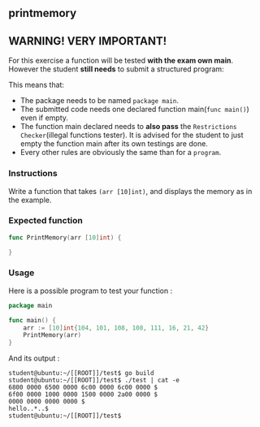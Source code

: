 ## printmemory

## **WARNING! VERY IMPORTANT!**

For this exercise a function will be tested **with the exam own main**. However the student **still needs** to submit a structured program:

This means that:

- The package needs to be named `package main`.
- The submitted code needs one declared function main(```func main()```) even if empty.
- The function main declared needs to **also pass** the `Restrictions Checker`(illegal functions tester). It is advised for the student to just empty the function main after its own testings are done.
- Every other rules are obviously the same than for a `program`.

### Instructions

Write a function that takes `(arr [10]int)`, and displays the memory as in the example.

### Expected function

```go
func PrintMemory(arr [10]int) {

}
```

### Usage

Here is a possible program to test your function :

```go
package main

func main() {
	arr := [10]int{104, 101, 108, 108, 111, 16, 21, 42}
	PrintMemory(arr)
}
```

And its output :

```console
student@ubuntu:~/[[ROOT]]/test$ go build
student@ubuntu:~/[[ROOT]]/test$ ./test | cat -e
6800 0000 6500 0000 6c00 0000 6c00 0000 $
6f00 0000 1000 0000 1500 0000 2a00 0000 $
0000 0000 0000 0000 $
hello..*..$
student@ubuntu:~/[[ROOT]]/test$
```

